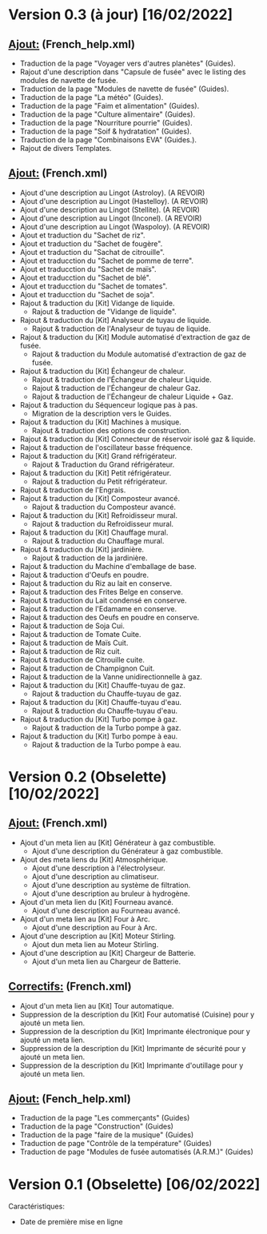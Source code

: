 # Version 0.3 (à jour) [16/02/2022]
## <ins>**Ajout:**</ins> (French_help.xml)
  - Traduction de la page "Voyager vers d'autres planètes" (Guides).
  - Rajout d'une description dans "Capsule de fusée" avec le listing des modules de navette de fusée.
  - Traduction de la page "Modules de navette de fusée" (Guides).
  - Traduction de la page "La météo" (Guides).
  - Traduction de la page "Faim et alimentation" (Guides).
  - Traduction de la page "Culture alimentaire" (Guides).
  - Traduction de la page "Nourriture pourrie" (Guides).
  - Traduction de la page "Soif & hydratation" (Guides).
  - Traduction de la page "Combinaisons EVA" (Guides.).
  - Rajout de divers Templates.
## <ins>**Ajout:**</ins> (French.xml)
- Ajout d'une description au Lingot (Astroloy). (A REVOIR)
- Ajout d'une description au Lingot (Hastelloy). (A REVOIR)
- Ajout d'une description au Lingot (Stellite). (A REVOIR)
- Ajout d'une description au Lingot (Inconel). (A REVOIR)
- Ajout d'une description au Lingot (Waspoloy). (A REVOIR)
- Ajout et traduction du "Sachet de riz".
- Ajout et traduction du "Sachet de fougère".
- Ajout et traduction du "Sachat de citrouille".
- Ajout et traducction du "Sachet de pomme de terre".
- Ajout et traducction du "Sachet de maïs".
- Ajout et traducction du "Sachet de blé".
- Ajout et traducction du "Sachet de tomates".
- Ajout et traducction du "Sachet de soja".
- Rajout & traduction du [Kit] Vidange de liquide.
  - Rajout & traduction de "Vidange de liquide".
- Rajout & traduction du [Kit] Analyseur de tuyau de liquide.
  - Rajout & traduction de l'Analyseur de tuyau de liquide.
- Rajout & traduction du [Kit] Module automatisé d'extraction de gaz de fusée.
  - Rajout & traduction du Module automatisé d'extraction de gaz de fusée.
- Rajout & traduction du [Kit] Échangeur de chaleur.
  - Rajout & traduction de l'Échangeur de chaleur Liquide.
  - Rajout & traduction de l'Échangeur de chaleur Gaz.
  - Rajout & traduction de l'Échangeur de chaleur Liquide + Gaz.
- Rajout & traduction du Séquenceur logique pas à pas.
  - Migration de la description vers le Guides.
- Rajout & traduction du [Kit] Machines à musique.
  - Rajout & traduction des options de construction.
- Rajout & traduction du [Kit] Connecteur de réservoir isolé gaz & liquide.
- Rajout & traduction de l'oscillateur basse fréquence.
- Rajout & traduction du [Kit] Grand réfrigérateur.
  - Rajout & Traduction du Grand réfrigérateur. 
- Rajout & traduction du [Kit] Petit réfrigérateur.
  - Rajout & traduction du Petit réfrigérateur.
- Rajout & traduction de l'Engrais.
- Rajout & traduction du [Kit] Composteur avancé.
  - Rajout & traduction du Composteur avancé.
- Rajout & traduction du [Kit] Refroidisseur mural.
  - Rajout & traduction du Refroidisseur mural.
- Rajout & traduction du [Kit] Chauffage mural.
  - Rajout & traduction du Chauffage mural.
- Rajout & traduction du [Kit] jardinière.
  - Rajout & traduction de la jardinière.
- Rajout & traduction du Machine d'emballage de base.
- Rajout & traduction d'Oeufs en poudre.
- Rajout & traduction du Riz au lait en conserve.
- Rajout & traduction des Frites Belge en conserve. 
- Rajout & traduction du Lait condensé en conserve. 
- Rajout & traduction de l'Edamame en conserve.
- Rajout & traduction des Oeufs en poudre en conserve.
- Rajout & traduction de Soja Cui.
- Rajout & traduction de Tomate Cuite.
- Rajout & traduction de Maïs Cuit.
- Rajout & traduction de Riz cuit.
- Rajout & traduction de Citrouille cuite.
- Rajout & traduction de Champignon Cuit.
- Rajout & traduction de la Vanne unidirectionnelle à gaz.
- Rajout & traduction du [Kit] Chauffe-tuyau de gaz.
  - Rajout & traduction du Chauffe-tuyau de gaz.
- Rajout & traduction du [Kit] Chauffe-tuyau d'eau.
  - Rajout & traduction du Chauffe-tuyau d'eau.
- Rajout & traduction du [Kit] Turbo pompe  à gaz.
  - Rajout & traduction de la Turbo pompe  à gaz.
- Rajout & traduction du [Kit] Turbo pompe à eau.
  - Rajout & traduction de la Turbo pompe à eau.
# Version 0.2 (Obselette) [10/02/2022]

## <ins>**Ajout:**</ins> (French.xml)

  - Ajout d'un meta lien au [Kit] Générateur à gaz combustible.
    - Ajout d'une description du Générateur à gaz combustible.
  - Ajout des meta liens du [Kit] Atmosphérique.
    - Ajout d'une description à l'électrolyseur.
    - Ajout d'une description au climatiseur.
    - Ajout d'une description au système de filtration.
    - Ajout d'une description au bruleur à hydrogène.
  - Ajout d'un meta lien du [Kit] Fourneau avancé.
    - Ajout d'une description au Fourneau avancé.
  - Ajout d'un meta lien au [Kit] Four à Arc.
    - Ajout d'une description au Four à Arc.
  - Ajout d'une description au [Kit] Moteur Stirling.
    - Ajout dun meta lien au Moteur Stirling.
  - Ajout d'une description au [Kit] Chargeur de Batterie.
    - Ajout d'un meta lien au Chargeur de Batterie.

## <ins>**Correctifs:**</ins> (French.xml)
- Ajout d'un meta lien au [Kit] Tour automatique.
- Suppression de la description du [Kit] Four automatisé (Cuisine) pour y ajouté un meta lien.
- Suppression de la description du [Kit] Imprimante électronique pour y ajouté un meta lien.
- Suppression de la description du [Kit] Imprimante de sécurité pour y ajouté un meta lien.
- Suppression de la description du [Kit] Imprimante d'outillage pour y ajouté un meta lien.

## <ins>**Ajout:**</ins> (Fench_help.xml)
- Traduction de la page "Les commerçants" (Guides)
- Traduction de la page "Construction" (Guides)
- Traduction de la page "faire de la musique" (Guides)
- Traduction de page "Contrôle de la température" (Guides)
- Traduction de page "Modules de fusée automatisés (A.R.M.)" (Guides)
# Version 0.1 (Obselette) [06/02/2022]

Caractéristiques:

  - Date de première mise en ligne
  
